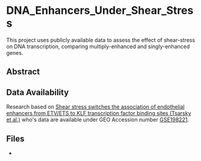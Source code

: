 # DNA_Enhancers_Under_Shear_Stress
This project uses publicly available data to assess the effect of shear-stress on DNA transcription, comparing multiply-enhanced and singly-enhanced genes.

## Abstract


## Data Availability
Research based on [Shear stress switches the association of endothelial enhancers from ETV/ETS to KLF transcription factor binding sites (Tsarsky et al.)](https://www.nature.com/articles/s41598-022-08645-8#data-availability) who's data are available under GEO Accession number [GSE198221](https://www.ncbi.nlm.nih.gov/geo/query/acc.cgi?acc=GSE198221).

## Files
- 
